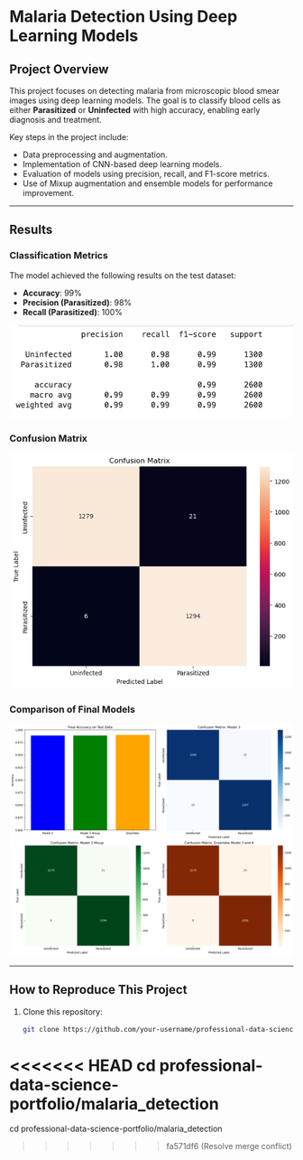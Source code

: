 # Malaria Detection Using Deep Learning Models

## Project Overview
This project focuses on detecting malaria from microscopic blood smear images using deep learning models. The goal is to classify blood cells as either **Parasitized** or **Uninfected** with high accuracy, enabling early diagnosis and treatment.

Key steps in the project include:
- Data preprocessing and augmentation.
- Implementation of CNN-based deep learning models.
- Evaluation of models using precision, recall, and F1-score metrics.
- Use of Mixup augmentation and ensemble models for performance improvement.

---

## Results
### Classification Metrics
The model achieved the following results on the test dataset:
- **Accuracy**: 99%
- **Precision (Parasitized)**: 98%
- **Recall (Parasitized)**: 100%

![Classification Report](reports/ensemble_model_performance_classif_report.png)

### Confusion Matrix
![Confusion Matrix](reports/ensemble_model_performance_confusion_matrix.png)

### Comparison of Final Models
![Model Comparison](reports/comparison_of_finalist_models.png)

---

## How to Reproduce This Project
1. Clone this repository:
   ```bash
   git clone https://github.com/your-username/professional-data-science-portfolio.git
<<<<<<< HEAD
   cd professional-data-science-portfolio/malaria_detection
=======
   cd professional-data-science-portfolio/malaria_detection
>>>>>>> fa571df6 (Resolve merge conflict)
